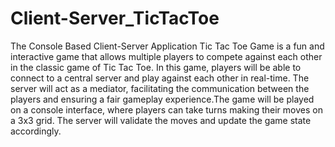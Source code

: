 # Client-Server_TicTacToe

The Console Based Client-Server Application Tic Tac Toe Game is a fun and interactive game that allows multiple players to compete against each other in the classic game of Tic Tac Toe.
In this game, players will be able to connect to a central server and play against each other in real-time.
The server will act as a mediator, facilitating the communication between the players and ensuring a fair gameplay experience.The game will be played on a console interface, where players can take turns making their moves on a 3x3 grid.
The server will validate the moves and update the game state accordingly.
